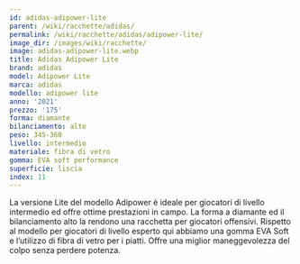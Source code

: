 ```yaml
---
id: adidas-adipower-lite
parent: /wiki/racchette/adidas/
permalink: /wiki/racchette/adidas/adipower-lite/
image_dir: /images/wiki/racchette/
image: adidas-adipower-lite.webp
title: Adidas Adipower Lite
brand: adidas
model: Adipower Lite
marca: adidas
modello: adipower lite
anno: '2021'
prezzo: '175'
forma: diamante
bilanciamento: alto
peso: 345-360
livello: intermedio
materiale: fibra di vetro
gomma: EVA soft performance
superficie: liscia
index: 11
---
```

La versione Lite del modello Adipower è ideale per giocatori di livello intermedio ed offre ottime prestazioni in campo. La forma a diamante ed il bilanciamento alto la rendono una racchetta per giocatori offensivi. Rispetto al modello per giocatori di livello esperto qui abbiamo una gomma EVA Soft e l’utilizzo di fibra di vetro per i piatti. Offre una miglior maneggevolezza del colpo senza perdere potenza.